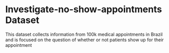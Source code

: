 # Investigate-no-show-appointments Dataset
This dataset collects information from 100k medical appointments in Brazil and is focused on the question of whether or not patients show up for their appointment
